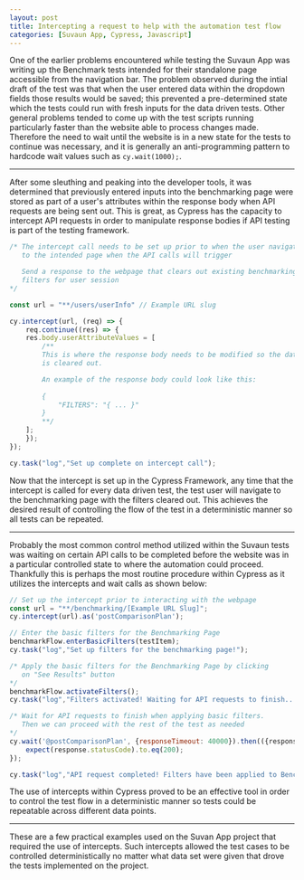 ```yaml
---
layout: post
title: Intercepting a request to help with the automation test flow
categories: [Suvaun App, Cypress, Javascript]
---
```


One of the earlier problems encountered while testing the Suvaun App was writing up the Benchmark tests intended for their standalone page accessible from the navigation bar. The problem observed during the intial draft of the test was that when the user entered data within the dropdown fields those results would be saved; this prevented a pre-determined state which the tests could run with fresh inputs for the data driven tests. Other general problems tended to come up with the test scripts running particularly faster than the website able to process changes made. Therefore the need to wait until the website is in a new state for the tests to continue was necessary, and it is generally an anti-programming pattern to hardcode wait values such as ```cy.wait(1000);```.

-----

After some sleuthing and peaking into the developer tools, it was determined that previously entered inputs into the benchmarking page were stored as part of a user's attributes within the response body when API requests are being sent out. This is great, as Cypress has the capacity to intercept API requests in order to manipulate response bodies if API testing is part of the testing framework.

```js
/* The intercept call needs to be set up prior to when the user navigates
   to the intended page when the API calls will trigger

   Send a response to the webpage that clears out existing benchmarking
   filters for user session
*/ 

const url = "**/users/userInfo" // Example URL slug

cy.intercept(url, (req) => {
    req.continue((res) => {
    res.body.userAttributeValues = [
        /**
        This is where the response body needs to be modified so the data
        is cleared out.

        An example of the response body could look like this:
        
        {
            "FILTERS": "{ ... }"
        }
        **/
    ];
    });
});

cy.task("log","Set up complete on intercept call");
```

Now that the intercept is set up in the Cypress Framework, any time that the intercept is called for every data driven test, the test user will navigate to the benchmarking page with the filters cleared out. This achieves the desired result of controlling the flow of the test in a deterministic manner so all tests can be repeated.

-----

Probably the most common control method utilized within the Suvaun tests was waiting on certain API calls to be completed before the website was in a particular controlled state to where the automation could proceed. Thankfully this is perhaps the most routine procedure within Cypress as it utilizes the intercepts and wait calls as shown below:

```js
// Set up the intercept prior to interacting with the webpage
const url = "**/benchmarking/[Example URL Slug]";
cy.intercept(url).as('postComparisonPlan');

// Enter the basic filters for the Benchmarking Page
benchmarkFlow.enterBasicFilters(testItem);
cy.task("log","Set up filters for the benchmarking page!");

/* Apply the basic filters for the Benchmarking Page by clicking
   on "See Results" button
*/
benchmarkFlow.activateFilters();
cy.task("log","Filters activated! Waiting for API requests to finish...");

/* Wait for API requests to finish when applying basic filters.
   Then we can proceed with the rest of the test as needed
*/
cy.wait('@postComparisonPlan', {responseTimeout: 40000}).then(({response}) => {
    expect(response.statusCode).to.eq(200);
});

cy.task("log","API request completed! Filters have been applied to Benchmarking Page");
```

The use of intercepts within Cypress proved to be an effective tool in order to control the test flow in a deterministic manner so tests could be repeatable across different data points.

-----

These are a few practical examples used on the Suvan App project that required the use of intercepts. Such intercepts allowed the test cases to be controlled deterministically no matter what data set were given that drove the tests implemented on the project.